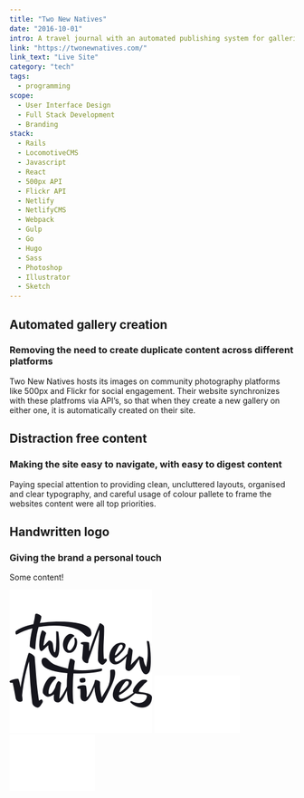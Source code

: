 ```yaml
---
title: "Two New Natives"
date: "2016-10-01"
intro: A travel journal with an automated publishing system for galleries, and a headless CMS for easy content writing with live previews.
link: "https://twonewnatives.com/"
link_text: "Live Site"
category: "tech"
tags:
  - programming
scope:
  - User Interface Design
  - Full Stack Development
  - Branding
stack:
  - Rails
  - LocomotiveCMS
  - Javascript
  - React
  - 500px API
  - Flickr API
  - Netlify
  - NetlifyCMS
  - Webpack
  - Gulp
  - Go
  - Hugo
  - Sass
  - Photoshop
  - Illustrator
  - Sketch
---
```


## Automated gallery creation

### Removing the need to create duplicate content across different platforms

Two New Natives hosts its images on community photography platforms like 500px and Flickr for social engagement. Their website synchronizes with these platfroms via API’s, so that when they create a new gallery on either one, it is automatically created on their site.

<c-video url="https://streamable.com/ck6zk"></c-video>

## Distraction free content

### Making the site easy to navigate, with easy to digest content

Paying special attention to providing clean, uncluttered layouts, organised and clear typography, and careful usage of colour pallete to frame the websites content were all top priorities.

## Handwritten logo

### Giving the brand a personal touch

Some content!

<c-grid columns="1-2" colorOne="#fc4f4f" colorTwo="#16161d">
<img src="./logo.png" alt="Two New Natives Main Logo">
<img src="./logo-white.png" alt="Two New Natives Main Logo">
<img src="./logo-white.png" alt="Two New Natives Main Logo">
</c-grid>
